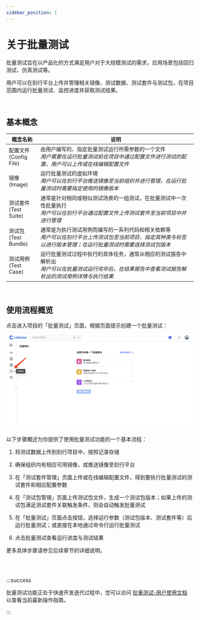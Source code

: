 ```yaml
---
sidebar_position: 1
---
```


# 关于批量测试

批量测试旨在以产品化的方式满足用户对于大规模测试的需求，应用场景包括回归测试、仿真测试等。

用户可以在刻行平台上传并管理相关镜像、测试数据、测试套件与测试包，在项目范围内运行批量测试、监控进度并获取测试结果。

<br />

## 基本概念

  | 概念名称 | 说明 |
  | --- | --- |
  | 配置文件<br />(Config File) | 由用户编写的、指定批量测试运行所需参数的一个文件<br />*用户需要在运行批量测试前在项目中通过配置文件进行测试的配置，用户可以上传或在线编辑配置文件* |
  | 镜像<br />(Image) | 运行批量测试的虚拟环境<br />*用户可以在刻行平台推送镜像至当前组织并进行管理，在运行批量测试时需要指定使用的镜像版本* |
  | 测试套件<br />(Test Suite) | 通常是针对相同或相似测试场景的一组测试，在批量测试中一次性批量执行<br />*用户可以在刻行平台通过配置文件上传测试套件至当前项目中并进行管理* |
  | 测试包<br />(Test Bundle) | 通常是为执行测试用例而编写的一系列代码和相关依赖等<br />*用户可以在刻行平台上传测试包至当前项目，指定其种类与标签以进行版本管理；在运行批量测试时需要选择测试包版本* |
  | 测试用例<br />(Test Case) | 运行批量测试过程中执行的具体任务，通常从相应的测试报告中解析出<br />*用户可以在批量测试运行完毕后，在结果报告中查看测试报告解析出的测试用例详情与执行结果* |
  
<br />

## 使用流程概览

点击进入项目的「批量测试」页面，根据页面提示创建一个批量测试：

![intro-1](../img/intro-1.png)

以下步骤概述为你提供了使用批量测试功能的一个基本流程：

  1. 将测试数据上传到刻行项目中，按照记录存储

  2. 确保组织内有相应可用镜像，或推送镜像至刻行平台

  3. 在「测试套件管理」页面上传或在线编辑配置文件，得到要执行批量测试的测试套件和相应配置参数

  4. 在「测试包管理」页面上传测试包文件，生成一个测试包版本；如果上传的测试包满足测试套件关联触发条件，则会自动触发批量测试

  5. 在「批量测试」页面点击按钮，选择运行参数（测试包版本、测试套件等）后运行批量测试；或直接在本地通过命令行运行批量测试

  6. 点击批量测试查看运行进度与测试结果

更多具体步骤请参见后续章节的详细说明。

<br />

<br />

:::success 

批量测试功能正处于快速开发迭代过程中，您可以访问 [批量测试-用户使用文档](https://coscene0.feishu.cn/wiki/wikcnlpDwycH3hosPkuKqGdVkxf) 以查看当前最新操作指南。

:::
